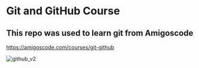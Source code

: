 # Git and GitHub Course

## This repo was used to learn git from Amigoscode

https://amigoscode.com/courses/git-github


![github_v2](https://user-images.githubusercontent.com/17083187/127248423-f50a58c3-a166-4f69-a224-41ca4d9e80e3.jpg)
